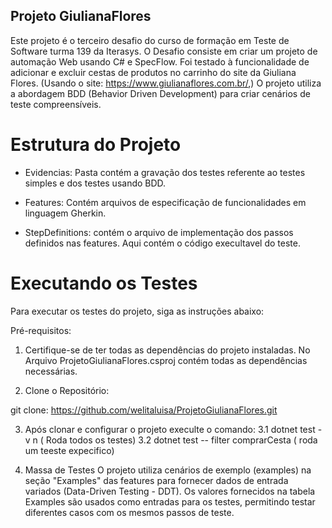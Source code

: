 ## Projeto GiulianaFlores

Este projeto é o terceiro desafio do curso de formação em Teste de Software turma 139 da Iterasys.
O Desafio consiste em criar um projeto de automação Web usando C# e SpecFlow.
Foi testado à funcionalidade de adicionar e excluir cestas de produtos no carrinho do site da Giuliana Flores. (Usando o site: https://www.giulianaflores.com.br/,) O projeto utiliza a abordagem BDD (Behavior Driven Development) para criar cenários de teste compreensíveis.

# Estrutura do Projeto
-  Evidencias: Pasta contém a gravação dos testes referente ao testes simples e dos testes usando BDD. 
- Features: Contém arquivos de especificação de funcionalidades em linguagem Gherkin.

- StepDefinitions: contém o arquivo de implementação dos passos definidos nas features. Aqui contém o código execultavel do teste. 

# Executando os Testes

Para executar os testes do projeto, siga as instruções abaixo:

Pré-requisitos:
1. Certifique-se de ter todas as dependências do projeto instaladas. No Arquivo ProjetoGiulianaFlores.csproj contém todas as dependências necessárias.

2. Clone o Repositório: 

git clone: https://github.com/welitaluisa/ProjetoGiulianaFlores.git

3. Após clonar e configurar o projeto execulte o comando: 
    3.1 dotnet test -v n ( Roda todos os testes)
    3.2 dotnet test -- filter comprarCesta ( roda um teeste expecifico)

4. Massa de Testes
O projeto utiliza cenários de exemplo (examples) na seção "Examples" das features para fornecer dados de entrada variados (Data-Driven Testing - DDT). Os valores fornecidos na tabela Examples são usados como entradas para os testes, permitindo testar diferentes casos com os mesmos passos de teste.

